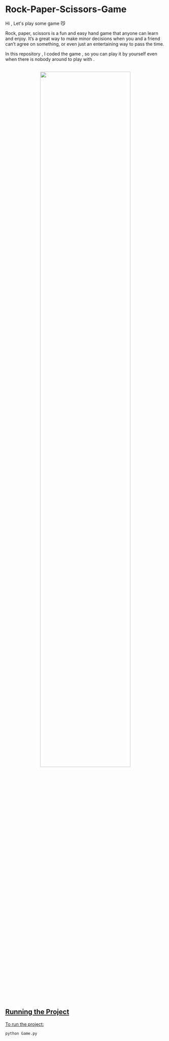 # Rock-Paper-Scissors-Game
Hi , Let's play some game 😼

Rock, paper, scissors is a fun and easy hand game that anyone can learn and enjoy. It’s a great way to make minor decisions when you and a friend can’t agree on something, or even just an entertaining way to pass the time. 

In this repository , I coded the game , so you can play it by yourself even when there is nobody around to play with .



<div align="center">
  <br>
  <a rel="nofollow" href="https://thisiszahrasadeghi.github.io/git/">
    <img width="75%" src="https://github.com/thisiszahrasadeghi/Rock-Paper-Scissors-Game/assets/170200995/dd1998c8-7c49-4eec-8b1c-c49c288de1ab")

  </a>
</div>


## Running the Project
To run the project:

```python
python Game.py
```
